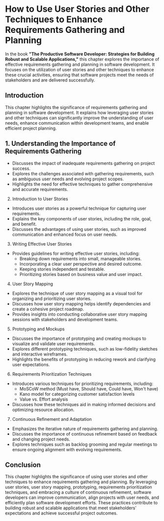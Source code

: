 How to Use User Stories and Other Techniques to Enhance Requirements Gathering and Planning
====================================================================================================

In the book **"The Productive Software Developer: Strategies for Building Robust and Scalable Applications,"** this chapter explores the importance of effective requirements gathering and planning in software development. It focuses on the utilization of user stories and other techniques to enhance these crucial activities, ensuring that software projects meet the needs of stakeholders and are delivered successfully.

Introduction
------------

This chapter highlights the significance of requirements gathering and planning in software development. It explains how leveraging user stories and other techniques can significantly improve the understanding of user needs, enhance communication within development teams, and enable efficient project planning.

1\. Understanding the Importance of Requirements Gathering
---------------------------------------------------------

* Discusses the impact of inadequate requirements gathering on project success.
* Explores the challenges associated with gathering requirements, such as ambiguous user needs and evolving project scopes.
* Highlights the need for effective techniques to gather comprehensive and accurate requirements.

2. Introduction to User Stories

* Introduces user stories as a powerful technique for capturing user requirements.
* Explains the key components of user stories, including the role, goal, and benefit.
* Discusses the advantages of using user stories, such as improved communication and enhanced focus on user needs.

3. Writing Effective User Stories

* Provides guidelines for writing effective user stories, including:
  * Breaking down requirements into small, manageable stories.
  * Incorporating a clear user perspective and desired outcome.
  * Keeping stories independent and testable.
  * Prioritizing stories based on business value and user impact.

4. User Story Mapping

* Explores the technique of user story mapping as a visual tool for organizing and prioritizing user stories.
* Discusses how user story mapping helps identify dependencies and create a cohesive project roadmap.
* Provides insights into conducting collaborative user story mapping sessions with stakeholders and development teams.

5. Prototyping and Mockups

* Discusses the importance of prototyping and creating mockups to visualize and validate user requirements.
* Explores different prototyping techniques, such as low-fidelity sketches and interactive wireframes.
* Highlights the benefits of prototyping in reducing rework and clarifying user expectations.

6. Requirements Prioritization Techniques

* Introduces various techniques for prioritizing requirements, including:
  * MoSCoW method (Must have, Should have, Could have, Won't have)
  * Kano model for categorizing customer satisfaction levels
  * Value vs. Effort analysis
* Discusses how these techniques aid in making informed decisions and optimizing resource allocation.

7. Continuous Refinement and Adaptation

* Emphasizes the iterative nature of requirements gathering and planning.
* Discusses the importance of continuous refinement based on feedback and changing project needs.
* Explores techniques such as backlog grooming and regular meetings to ensure ongoing alignment with evolving requirements.

Conclusion
----------

This chapter highlights the significance of using user stories and other techniques to enhance requirements gathering and planning. By leveraging user stories, user story mapping, prototyping, requirements prioritization techniques, and embracing a culture of continuous refinement, software developers can improve communication, align projects with user needs, and efficiently plan software development efforts. These practices contribute to building robust and scalable applications that meet stakeholders' expectations and achieve successful project outcomes.

